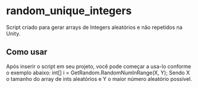 # random_unique_integers
Script criado para gerar arrays de Integers aleatórios e não repetidos na Unity.

## Como usar
Após inserir o script em seu projeto, você pode começar a usa-lo conforme o exemplo abaixo:
int[] i = GetRandom.RandomNumInRange(X, Y); 
Sendo X o tamanho do array de ints aleatórios e Y o maior número aleatório possível.
